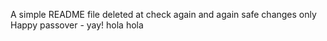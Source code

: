 A simple README file
deleted at
check again
and again
safe changes only
Happy passover - yay!
hola hola
